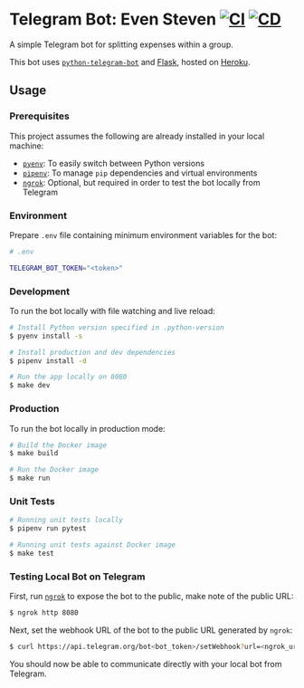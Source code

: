 # Telegram Bot: Even Steven [![CI](https://github.com/andrewscwei/telegram-bot-even-steven/workflows/CI/badge.svg)](https://github.com/andrewscwei/telegram-bot-even-steven/actions?query=workflow%3ACI) [![CD](https://github.com/andrewscwei/telegram-bot-even-steven/workflows/CD/badge.svg)](https://github.com/andrewscwei/telegram-bot-even-steven/actions?query=workflow%3ACD)

A simple Telegram bot for splitting expenses within a group.

This bot uses [`python-telegram-bot`](https://github.com/python-telegram-bot/python-telegram-bot) and [Flask](https://flask.palletsprojects.com), hosted on [Heroku](https://dashboard.heroku.com/).

## Usage

### Prerequisites

This project assumes the following are already installed in your local machine:
- [`pyenv`](https://github.com/pyenv/pyenv): To easily switch between Python versions
- [`pipenv`](https://pipenv.pypa.io/en/latest/): To manage `pip` dependencies and virtual environments
- [`ngrok`](https://ngrok.com/download): Optional, but required in order to test the bot locally from Telegram

### Environment

Prepare `.env` file containing minimum environment variables for the bot:

```sh
# .env

TELEGRAM_BOT_TOKEN="<token>"
```

### Development

To run the bot locally with file watching and live reload:

```sh
# Install Python version specified in .python-version
$ pyenv install -s

# Install production and dev dependencies
$ pipenv install -d

# Run the app locally on 8080
$ make dev
```

### Production

To run the bot locally in production mode:

```sh
# Build the Docker image
$ make build

# Run the Docker image
$ make run
```

### Unit Tests

```sh
# Running unit tests locally
$ pipenv run pytest

# Running unit tests against Docker image
$ make test
```

### Testing Local Bot on Telegram

First, run [`ngrok`](https://ngrok.com/download) to expose the bot to the public, make note of the public URL:

```sh
$ ngrok http 8080
```

Next, set the webhook URL of the bot to the public URL generated by `ngrok`:

```sh
$ curl https://api.telegram.org/bot<bot_token>/setWebhook?url=<ngrok_url>
```

You should now be able to communicate directly with your local bot from Telegram.
